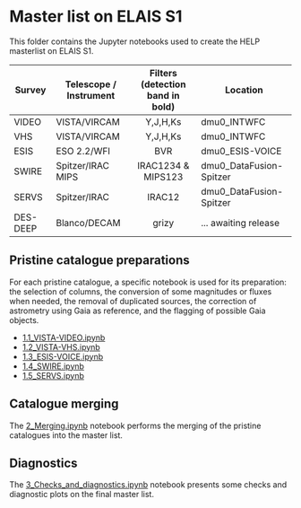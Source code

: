 
# Master list on ELAIS S1

This folder contains the Jupyter notebooks used to create the HELP masterlist on
ELAIS S1. 

| Survey     | Telescope / Instrument      |      Filters (detection band in bold)      | Location                    |
|------------|-----------------------------|:------------------------------------------:|-----------------------------|
| VIDEO      | VISTA/VIRCAM	               | Y,J,H,Ks	                                | dmu0_INTWFC	              | 
| VHS        | VISTA/VIRCAM	               | Y,J,H,Ks	                                | dmu0_INTWFC	              |
| ESIS       | ESO 2.2/WFI                 | BVR                                        | dmu0_ESIS-VOICE             |
| SWIRE      | Spitzer/IRAC MIPS           | IRAC1234 & MIPS123                         | dmu0_DataFusion-Spitzer	  | 
| SERVS      | Spitzer/IRAC                | IRAC12                                     | dmu0_DataFusion-Spitzer	  | 
| DES-DEEP   | Blanco/DECAM	               | grizy                                      | ... awaiting release	      |        | 



## Pristine catalogue preparations

For each pristine catalogue, a specific notebook is used for its preparation:
the selection of columns, the conversion of some magnitudes or fluxes when
needed, the removal of duplicated sources, the correction of astrometry using
Gaia as reference, and the flagging of possible Gaia objects.

- [1.1_VISTA-VIDEO.ipynb](1.1_VISTA-VIDEO.ipynb) 
- [1.2_VISTA-VHS.ipynb](1.2_VISTA-VHS.ipynb) 
- [1.3_ESIS-VOICE.ipynb](1.3_ESIS-VOICE.ipynb) 
- [1.4_SWIRE.ipynb](1.4_SWIRE.ipynb) 
- [1.5_SERVS.ipynb](1.5_SERVS.ipynb)

## Catalogue merging

The [2_Merging.ipynb](2_Merging.ipynb) notebook performs the merging of the
pristine catalogues into the master list.

## Diagnostics

The [3_Checks_and_diagnostics.ipynb](3_Checks_and_diagnostics.ipynb) notebook
presents some checks and diagnostic plots on the final master list.


